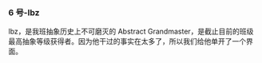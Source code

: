### 6 号-lbz

lbz，是我班抽象历史上不可磨灭的 Abstract Grandmaster，是截止目前的班级最高抽象等级获得者。因为他干过的事实在太多了，所以我们给他单开了一个界面。


